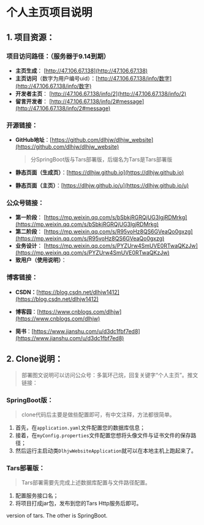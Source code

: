 # 个人主页项目说明



## 1. 项目资源：

### 项目访问路径：**（服务器于9.14到期）**

- **主页生成**： [http://47.106.67.138](http://47.106.67.138)
- **主页访问**（数字为用户编号uid）：[http://47.106.67.138/info/数字](http://47.106.67.138/info/数字)
- **开发者主页**： [http://47.106.67.138/info/2](http://47.106.67.138/info/2)
- **留言开发者**： [http://47.106.67.138/info/2#message](http://47.106.67.138/info/2#message)



### 开源链接：

- **GitHub地址**：[https://github.com/dlhjw/dlhjw_website](https://github.com/dlhjw/dlhjw_website)

  > 分SpringBoot版与Tars部署版，后缀名为Tars是Tars部署版

- **静态页面（生成页）**：[https://dlhjw.github.io](https://dlhjw.github.io)

- **静态页面（主页）**：[https://dlhjw.github.io/u](https://dlhjw.github.io/u)



### **公众号链接：**

- **第一阶段**： [https://mp.weixin.qq.com/s/bSbkjRGRQjUG3lgjRDMrkg](https://mp.weixin.qq.com/s/bSbkjRGRQjUG3lgjRDMrkg) 
- **第二阶段**： [https://mp.weixin.qq.com/s/R95voHz8QS6GVeaQo0gxzg](https://mp.weixin.qq.com/s/R95voHz8QS6GVeaQo0gxzg) 
- **业务设计**： [https://mp.weixin.qq.com/s/PYZUrw4SmUVE0RTwaQKzJw](https://mp.weixin.qq.com/s/PYZUrw4SmUVE0RTwaQKzJw) 
- **致用户（使用说明）**：



### 博客链接：

- **CSDN：**[https://blog.csdn.net/dlhjw1412](https://blog.csdn.net/dlhjw1412)

- **博客园**：[https://www.cnblogs.com/dlhjw](https://www.cnblogs.com/dlhjw)

- **简书**：[https://www.jianshu.com/u/d3dc1fbf7ed8](https://www.jianshu.com/u/d3dc1fbf7ed8)





## 2. Clone说明：

> 部署图文说明可以访问公众号：多氯环己烷，回复关键字“个人主页”。推文链接：

### SpringBoot版：

> clone代码后主要是做些配置即可，有中文注释，方法都很简单。 

1. 首先，在`application.yaml`文件配置您的数据库信息； 
2. 接着，在`myConfig.properties`文件配置您想将头像文件与证书文件的保存路径；
3. 然后运行主启动类`DlhjwWebsiteApplication`就可以在本地主机上跑起来了。 



### Tars部署版：

> Tars部署需要先完成上述数据库配置与文件路径配置。

1. 配置服务接口名；
2. 将项目打成jar包，发布到您的Tars Http服务后即可。 



version of tars. The other is SpringBoot.
